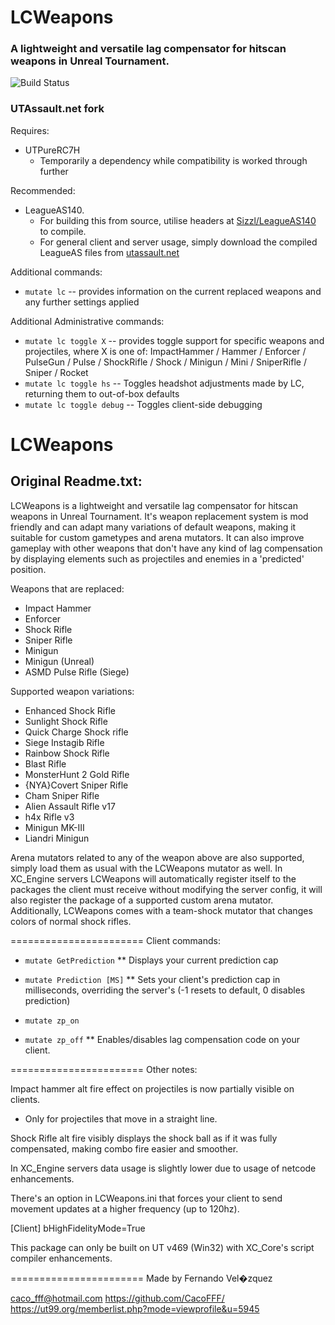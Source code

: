 # LCWeapons

### A lightweight and versatile lag compensator for hitscan weapons in Unreal Tournament.
![Build Status](https://github.com/Sizzl/LCWeapons-UT99/actions/workflows/ucc-make.yml/badge.svg?branch=uta)

### UTAssault.net fork
Requires:
 - UTPureRC7H
   - Temporarily a dependency while compatibility is worked through further

Recommended:

 - LeagueAS140.
   - For building this from source, utilise headers at [Sizzl/LeagueAS140](https://github.com/Sizzl/LeagueAS140) to compile.
   - For general client and server usage, simply download the compiled LeagueAS files from [utassault.net](https://www.utassault.net/leagueas/files/LeagueAS140.zip)

Additional commands:

 - `mutate lc` -- provides information on the current replaced weapons and any further settings applied

Additional Administrative commands:

 - `mutate lc toggle X` -- provides toggle support for specific weapons and projectiles, where X is one of: ImpactHammer / Hammer / Enforcer / PulseGun / Pulse / ShockRifle / Shock / Minigun / Mini / SniperRifle / Sniper / Rocket
 - `mutate lc toggle hs` -- Toggles headshot adjustments made by LC, returning them to out-of-box defaults
 - `mutate lc toggle debug` -- Toggles client-side debugging

# LCWeapons 
## Original Readme.txt:

LCWeapons is a lightweight and versatile lag compensator for hitscan weapons in Unreal Tournament.
It's weapon replacement system is mod friendly and can adapt many variations of default weapons, making it suitable for custom gametypes and arena mutators.
It can also improve gameplay with other weapons that don't have any kind of lag compensation by displaying elements such as projectiles and enemies in a 'predicted' position.

Weapons that are replaced:
- Impact Hammer
- Enforcer
- Shock Rifle
- Sniper Rifle
- Minigun
- Minigun (Unreal)
- ASMD Pulse Rifle (Siege)

Supported weapon variations:
- Enhanced Shock Rifle
- Sunlight Shock Rifle
- Quick Charge Shock rifle
- Siege Instagib Rifle
- Rainbow Shock Rifle
- Blast Rifle
- MonsterHunt 2 Gold Rifle
- {NYA}Covert Sniper Rifle
- Cham Sniper Rifle
- Alien Assault Rifle v17
- h4x Rifle v3
- Minigun MK-III
- Liandri Minigun

Arena mutators related to any of the weapon above are also supported, simply load them as usual with the LCWeapons mutator as well.
In XC_Engine servers LCWeapons will automatically register itself to the packages the client must receive without modifying the server config, it will also register the package of a supported custom arena mutator.
Additionally, LCWeapons comes with a team-shock mutator that changes colors of normal shock rifles.

=======================
Client commands:

- `mutate GetPrediction`
** Displays your current prediction cap

- `mutate Prediction [MS]`
** Sets your client's prediction cap in milliseconds, overriding the server's (-1 resets to default, 0 disables prediction)

- `mutate zp_on`
- `mutate zp_off`
** Enables/disables lag compensation code on your client.



=======================
Other notes:

Impact hammer alt fire effect on projectiles is now partially visible on clients.

* Only for projectiles that move in a straight line.

Shock Rifle alt fire visibly displays the shock ball as if it was fully compensated, making combo fire easier and smoother.

In XC_Engine servers data usage is slightly lower due to usage of netcode enhancements.

There's an option in LCWeapons.ini that forces your client to send movement updates at a higher frequency (up to 120hz).

[Client]
bHighFidelityMode=True

This package can only be built on UT v469 (Win32) with XC_Core's script compiler enhancements.

=======================
Made by Fernando Vel�zquez

caco_fff@hotmail.com
https://github.com/CacoFFF/
https://ut99.org/memberlist.php?mode=viewprofile&u=5945
